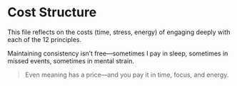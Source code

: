 # Cost Structure

This file reflects on the costs (time, stress, energy) of engaging deeply with each of the 12 principles.

Maintaining consistency isn’t free—sometimes I pay in sleep, sometimes in missed events, sometimes in mental strain.

> Even meaning has a price—and you pay it in time, focus, and energy.